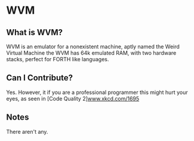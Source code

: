 # WVM

## What is WVM?
WVM is an emulator for a nonexistent machine, aptly named the Weird Virtual Machine
the WVM has 64k emulated RAM, with two hardware stacks, perfect for FORTH like languages.


## Can I Contribute?
Yes. However, it if you are a professional programmer this might hurt your eyes,
as seen in [Code Quality 2]www.xkcd.com/1695

## Notes
There aren't any.
